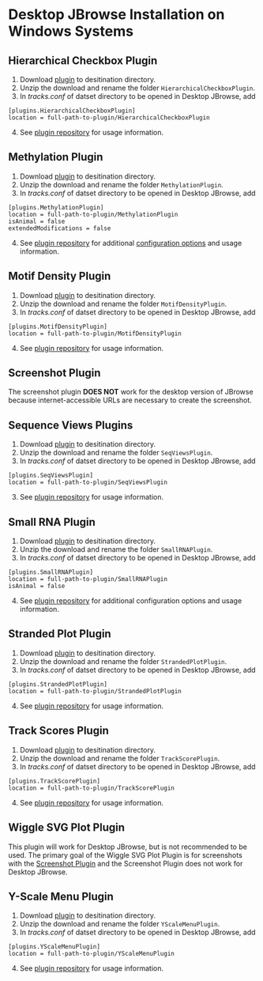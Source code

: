 # Desktop JBrowse Installation on Windows Systems

## Hierarchical Checkbox Plugin
1. Download [plugin](https://github.com/bhofmei/jbplugin-hierarchicalcheckbox/archive/master.zip) to desitination directory.
2. Unzip the download and rename the folder `HierarchicalCheckboxPlugin`.
3. In _tracks.conf_ of datset directory to be opened in Desktop JBrowse, add
```
[plugins.HierarchicalCheckboxPlugin]
location = full-path-to-plugin/HierarchicalCheckboxPlugin
```
4. See [plugin repository](https://github.com/bhofmei/jbplugin-hierarchicalcheckbox) for usage information.

## Methylation Plugin
1. Download [plugin](https://github.com/bhofmei/jbplugin-methylation/archive/master.zip) to desitination directory.
2. Unzip the download and rename the folder `MethylationPlugin`.
3. In _tracks.conf_ of datset directory to be opened in Desktop JBrowse, add
```
[plugins.MethylationPlugin]
location = full-path-to-plugin/MethylationPlugin
isAnimal = false
extendedModifications = false
```
4. See [plugin repository](https://github.com/bhofmei/jbplugin-methylation) for additional [configuration options](https://github.com/bhofmei/jbplugin-methylation#plugin-configuration-options) and usage information.

## Motif Density Plugin
1. Download [plugin](https://github.com/bhofmei/jbplugin-motifdens/archive/master.zip) to desitination directory.
2. Unzip the download and rename the folder `MotifDensityPlugin`.
3. In _tracks.conf_ of datset directory to be opened in Desktop JBrowse, add
```
[plugins.MotifDensityPlugin]
location = full-path-to-plugin/MotifDensityPlugin
```
4. See [plugin repository](https://github.com/bhofmei/jbplugin-motifdens) for usage information.

## Screenshot Plugin
The screenshot plugin **DOES NOT** work for the desktop version of JBrowse because internet-accessible URLs are necessary to create the screenshot.


## Sequence Views Plugins
1. Download [plugin](https://github.com/bhofmei/jbplugin-seqview/archive/master.zip) to desitination directory.
2. Unzip the download and rename the folder `SeqViewsPlugin`.
2. In _tracks.conf_ of datset directory to be opened in Desktop JBrowse, add
```
[plugins.SeqViewsPlugin]
location = full-path-to-plugin/SeqViewsPlugin
```
3. See [plugin repository](https://github.com/bhofmei/jbplugin-seqview) for usage information.

## Small RNA Plugin
1. Download [plugin](https://github.com/bhofmei/jbplugin-smallrna/archive/master.zip) to desitination directory.
2. Unzip the download and rename the folder `SmallRNAPlugin`.
3. In _tracks.conf_ of datset directory to be opened in Desktop JBrowse, add
```
[plugins.SmallRNAPlugin]
location = full-path-to-plugin/SmallRNAPlugin
isAnimal = false
```
4. See [plugin repository](https://github.com/bhofmei/jbplugin-smallrna) for additional configuration options and usage information.

## Stranded Plot Plugin
1. Download [plugin](https://github.com/bhofmei/jbplugin-strandedplot/archive/master.zip) to desitination directory.
2. Unzip the download and rename the folder `StrandedPlotPlugin`.
3. In _tracks.conf_ of datset directory to be opened in Desktop JBrowse, add
```
[plugins.StrandedPlotPlugin]
location = full-path-to-plugin/StrandedPlotPlugin
```
4. See [plugin repository](https://github.com/bhofmei/jbplugin-strandedplot) for usage information.

## Track Scores Plugin
1. Download [plugin](https://github.com/bhofmei/jbplugin-trackscores/archive/master.zip) to desitination directory.
2. Unzip the download and rename the folder `TrackScorePlugin`.
3. In _tracks.conf_ of datset directory to be opened in Desktop JBrowse, add
```
[plugins.TrackScorePlugin]
location = full-path-to-plugin/TrackScorePlugin
```
4. See [plugin repository](https://github.com/bhofmei/jbplugin-trackscores) for usage information.

## Wiggle SVG Plot Plugin
This plugin will work for Desktop JBrowse, but is not recommended to be used. The primary goal of the Wiggle SVG Plot Plugin is for screenshots with the [Screenshot Plugin](#screenshot-plugin) and the Screenshot Plugin does not work for Desktop JBrowse.

## Y-Scale Menu Plugin
1. Download [plugin](https://github.com/bhofmei/jbplugin-yscale/archive/master.zip) to desitination directory.
2. Unzip the download and rename the folder `YScaleMenuPlugin`.
3. In _tracks.conf_ of datset directory to be opened in Desktop JBrowse, add
```
[plugins.YScaleMenuPlugin]
location = full-path-to-plugin/YScaleMenuPlugin
```
4. See [plugin repository](https://github.com/bhofmei/jbplugin-yscale) for usage information.